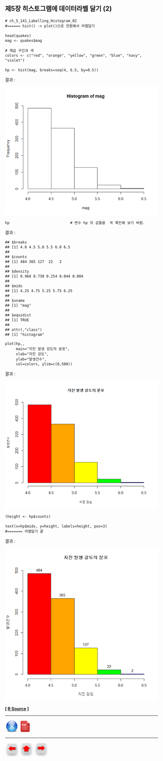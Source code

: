 ## 제5장 히스토그램에 데이터라벨 달기 (2)



```{r}
# ch_5_141_Labelling_Histogram_02
#====== hist() -> plot()으로 전환해서 라벨달기

head(quakes)
mag <- quakes$mag

# 계급 구간과 색 
colors <- c("red", "orange", "yellow", "green", "blue", "navy", "violet")

hp <- hist(mag, breaks=seq(4, 6.5, by=0.5))	 
```

결과 :

![1570059391730](images/1570059391730.png)

```{r}
hp                            # 변수 hp 의 값들을  꼭 확인해 보기 바람.
```

결과 :

```{}
## $breaks
## [1] 4.0 4.5 5.0 5.5 6.0 6.5
## 
## $counts
## [1] 484 365 127  22   2
## 
## $density
## [1] 0.968 0.730 0.254 0.044 0.004
## 
## $mids
## [1] 4.25 4.75 5.25 5.75 6.25
## 
## $xname
## [1] "mag"
## 
## $equidist
## [1] TRUE
## 
## attr(,"class")
## [1] "histogram"
```



```{r}
plot(hp,, 
     main="지진 발생 강도의 분포", 
     xlab="지진 강도", 
     ylab="발생건수",
     col=colors, ylim=c(0,500))
```



결과 :

![1570059499840](images/1570059499840.png)

```{r}
(height <- hp$counts)

text(x=hp$mids, y=height, labels=height, pos=3)
#======= 라벨달기 끝
```

결과 : 

![img](images/COMF_1803281516267df0007d.bmp)

**[ [R Source](source/ch_5_141_Labelling_Histogram_02.R) ]**



------

 [<img src="images/R.png" alt="R" style="zoom:80%;" />](source/ch_5_141_Labelling_Histogram_02.R) [<img src="images/pdf_image.png" alt="pdf_image" style="zoom:80%;" />](pdf/ch_5_141_Labelling_Histogram_02.pdf)

------

[<img src="images/l-arrow.png" alt="l-arrow" style="zoom:67%;" />](ch_5_139_Labelling_Histogram_01.html)    [<img src="images/home-arrow.png" alt="home-arrow" style="zoom:67%;" />](index.html)    [<img src="images/r-arrow.png" alt="r-arrow" style="zoom:67%;" />](ch_5_141_Labelling_PDF_Histogram.html)

